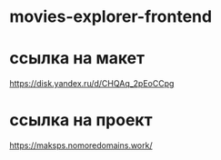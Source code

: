 # movies-explorer-frontend

# ссылка на макет 
https://disk.yandex.ru/d/CHQAq_2pEoCCpg

# ссылка на проект

https://maksps.nomoredomains.work/